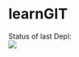 # learnGIT

Status of last Depl:<br>
<img src="https://github.com/trura1985/learnGIT/workflows/my-ferst-action/badge.svg?branch=master"><br>

